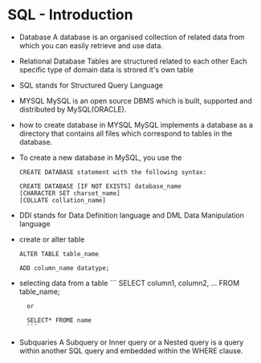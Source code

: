 # SQL - Introduction

- Database
	A database is an organised collection of related 
  	data from which you can easily retrieve and use data.

- Relational Database
  	     Tables are structured related to each other
  	     Each specific type of domain data is strored
  	     it's own table

- SQL
	stands for Structured Query Language

- MYSQL
	MySQL is an open source DBMS which is built, 
  	supported and distributed by MySQL(ORACLE). 

- how to create database in MYSQL
      MySQL implements a database as a directory that 
      contains all files which correspond to tables in the database.

-  To create a new database in MySQL, you use the 
      ```
      CREATE DATABASE statement with the following syntax:

      CREATE DATABASE [IF NOT EXISTS] database_name
      [CHARACTER SET charset_name]
      [COLLATE collation_name]
      ```
- DDl stands for Data Definition language and DML
      Data Manipulation language

- create or alter table
  	 ```
	 ALTER TABLE table_name

	 ADD column_name datatype; 
	 ```

- selecting data from a table
  	    ```
	    SELECT column1, column2, ...
	    FROM table_name; 

	    or 

	    SELECT* FROME name
	    ```

- Subquaries
	A Subquery or Inner query or a Nested query is 
  	a query within another SQL query and embedded 
  	within the WHERE clause.
